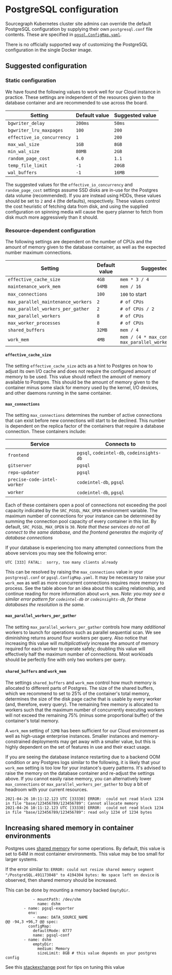 # PostgreSQL configuration

Sourcegraph Kubernetes cluster site admins can override the default PostgreSQL configuration by supplying their own `postgresql.conf` file contents. These are specified in [`pgsql.ConfigMap.yaml`](https://github.com/sourcegraph/deploy-sourcegraph/blob/master/base/pgsql/pgsql.ConfigMap.yaml).

There is no officially supported way of customizing the PostgreSQL configuration in the single Docker image.

## Suggested configuration

### Static configuration

We have found the following values to work well for our Cloud instance in practice. These settings are independent of the resources given to the database container and are recommended to use across the board.

| Setting                    | Default value | Suggested value |
| -------------------------- | ------------- | --------------- |
| `bgwriter_delay`           | `200ms`       | `50ms`          |
| `bgwriter_lru_maxpages`    | `100`         | `200`           |
| `effective_io_concurrency` | `1`           | `200`           |
| `max_wal_size`             | `1GB`         | `8GB`           |
| `min_wal_size`             | `80MB`        | `2GB`           |
| `random_page_cost`         | `4.0`         | `1.1`           |
| `temp_file_limit`          | `-1`          | `20GB`          |
| `wal_buffers`              | `-1`          | `16MB`          |

The suggested values for the `effective_io_concurrency` and `random_page_cost` settings assume SSD disks are in-use for the Postgres data volume (recommended). If you are instead using HDDs, these values should be set to `2` and `4` (the defaults), respectively. These values control the cost heuristic of fetching data from disk, and using the supplied configuration on spinning media will cause the query planner to fetch from disk much more aggressively than it should.

### Resource-dependent configuration

The following settings are dependent on the number of CPUs and the amount of memory given to the database container, as well as the expected number maximum connections.

| Setting                            | Default value | Suggested value                                                 | Suggested maximum |
| ---------------------------------- | ------------- | --------------------------------------------------------------- | ----------------- |
| `effective_cache_size`             | `4GB`         | `mem * 3 / 4`                                                   |                   |
| `maintenance_work_mem`             | `64MB`        | `mem / 16`                                                      | `2gb`             |
| `max_connections`                  | `100`         | `100` to start                                                  |                   |
| `max_parallel_maintenance_workers` | `2`           | `# of CPUs`                                                     |                   |
| `max_parallel_workers_per_gather`  | `2`           | `# of CPUs / 2`                                                 | `4`               |
| `max_parallel_workers`             | `8`           | `# of CPUs`                                                     |                   |
| `max_worker_processes`             | `8`           | `# of CPUs`                                                     |                   |
| `shared_buffers`                   | `32MB`        | `mem / 4`                                                       |                   |
| `work_mem`                         | `4MB`         | `mem / (4 * max_connections * max_parallel_workers_per_gather)` |                   |

#### `effective_cache_size`

The setting `effective_cache_size` acts as a hint to Postgres on how to adjust its own I/O cache and does not require the configured amount of memory to be used. This value should reflect the amount of memory available to Postgres. This should be the amount of memory given to the container minus some slack for memory used by the kernel, I/O devices, and other daemons running in the same container.

#### `max_connections`

The setting `max_connections` determines the number of active connections that can exist before new connections will start to be declined. This number is dependent on the replica factor of the containers that require a database connection. These containers include:

| Service                     | Connects to                                |
| --------------------------- | ------------------------------------------ |
| `frontend`                  | `pgsql`, `codeintel-db`, `codeinsights-db` |
| `gitserver`                 | `pgsql`                                    |
| `repo-updater`              | `pgsql`                                    |
| `precise-code-intel-worker` | `codeintel-db`, `pgsql`                    |
| `worker`                    | `codeintel-db`, `pgsql`                    |

Each of these containers open a pool of connections not exceeding the pool capacity indicated by the `SRC_PGSQL_MAX_OPEN` environment variable. The maximum number of connections for your instance can be determined by summing the connection pool capacity of every container in this list. By default, `SRC_PGSQL_MAX_OPEN` is `30`. _Note that these services do not all connect to the same database, and the frontend generates the majority of database connections_

If your database is experiencing too many attempted connections from the above services you may see the following error:
```
UTC [333] FATAL:  sorry, too many clients already
```
This can be resolved by raising the `max_connections` value in your `postgresql.conf` or `pgsql.ConfigMap.yaml`. It may be necessary to raise your `work_mem` as well as more concurrent connections requires more memory to process. See the table above for an idea about this scaling relationship, and continue reading for more information about `work_mem`. _Note: you may see a similar error pattern for `codeintel-db` or `codeinsights-db`, for these databases the resolution is the same._ 

#### `max_parallel_workers_per_gather`

The setting `max_parallel_workers_per_gather` controls how many _additional_ workers to launch for operations such as parallel sequential scan. We see diminishing returns around four workers per query. Also notice that increasing this value will *multiplicatively* increase the amount of memory required for each worker to operate safely; doubling this
value will effectively half the maximum number of connections. Most workloads should be perfectly fine with only two workers per query.

#### `shared_buffers` and `work_mem`

The settings `shared_buffers` and `work_mem` control how much memory is allocated to different parts of Postgres. The size of the shared buffers, which we recommend to set to 25% of the container's total memory, determines the size of the disk page cache that is usable by every worker (and, therefore, every query). The remaining free memory is allocated to workers such that the maximum number of concurrently executing workers will not exceed the remaining 75% (minus some proportional buffer) of the container's total memory.

A `work_mem` setting of `32MB` has been sufficient for our Cloud environment as well as high-usage enterprise instances. Smaller instances and memory-constrained deployments may get away with a smaller value, but this is highly dependent on the set of features in use and their exact usage.

If you are seeing the database instance restarting due to a backend OOM condition or any Postgres logs similar to the following, it is likely that your `work_mem` setting is too low for your instance's query patterns. It's advised to raise the memory on the database container and re-adjust the settings above. If you cannot easily raise memory, you can alternatively lower `max_connections` or `max_parallel_workers_per_gather` to buy a bit of headroom with your current resources.

```
2021-04-26 10:11:12.123 UTC [33330] ERROR:  could not read block 1234 in file "base/123456789/123456789": Cannot allocate memory
2021-04-26 10:11:12.123 UTC [33330] ERROR:  could not read block 1234 in file "base/123456789/123456789": read only 1234 of 1234 bytes
```

## Increasing shared memory in container environments

Postgres uses [shared memory](https://www.postgresql.org/docs/12/kernel-resources.html#SYSVIPC) for some operations.
By default, this value is set to 64M in most container environments. This value may be too small for larger systems.

If the error similar to:
 `ERROR: could not resize shared memory segment "/PostgreSQL.491173048" to 4194304 bytes: No space left on device` is observed, then shared memory should be increased.

This can be done by mounting a memory backed `EmptyDir`.

```
            - mountPath: /dev/shm
              name: dshm
        - name: pgsql-exporter
          env:
            - name: DATA_SOURCE_NAME
@@ -94,3 +96,7 @@ spec:
          configMap:
            defaultMode: 0777
            name: pgsql-conf
        - name: dshm
            emptyDir:
              medium: Memory
              sizeLimit: 8GB # this value depends on your postgres config
```

See this [stackexchange](https://dba.stackexchange.com/questions/275378/dev-shm-size-recommendation-for-postgres-database-in-docker) post for tips on tuning this value
